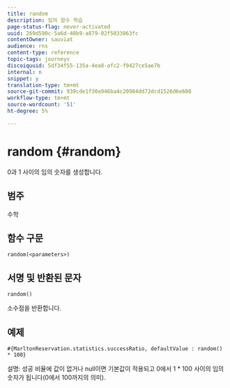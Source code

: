 ```yaml
---
title: random
description: 임의 함수 학습
page-status-flag: never-activated
uuid: 269d590c-5a6d-40b9-a879-02f5033863fc
contentOwner: sauviat
audience: rns
content-type: reference
topic-tags: journeys
discoiquuid: 5df34f55-135a-4ea8-afc2-f9427ce5ae7b
internal: n
snippet: y
translation-type: tm+mt
source-git-commit: 939cde1f30a946ba4c20984dd72dcd1526d6e608
workflow-type: tm+mt
source-wordcount: '51'
ht-degree: 5%

---
```



# random {#random}

0과 1 사이의 임의 숫자를 생성합니다.

## 범주

수학

## 함수 구문

`random(<parameters>)`

## 서명 및 반환된 문자

`random()`

소수점을 반환합니다.

## 예제

`#{MarltonReservation.statistics.successRatio, defaultValue : random() * 100}`

설명: 성공 비율에 값이 없거나 null이면 기본값이 적용되고 0에서 1 * 100 사이의 임의 숫자가 됩니다(0에서 100까지의 의미).
